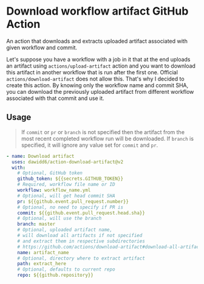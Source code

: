 # Download workflow artifact GitHub Action

An action that downloads and extracts uploaded artifact associated with given workflow and commit.

Let's suppose you have a workflow with a job in it that at the end uploads an artifact using `actions/upload-artifact` action and you want to download this artifact in another workflow that is run after the first one. Official `actions/download-artifact` does not allow this. That's why I decided to create this action. By knowing only the workflow name and commit SHA, you can download the previously uploaded artifact from different workflow associated with that commit and use it.

## Usage

> If `commit` or `pr` or `branch` is not specified then the artifact from the most recent completed workflow run will be downloaded.
> If `branch` is specified, it will ignore any value set for `commit` and `pr`.

```yaml
- name: Download artifact
  uses: dawidd6/action-download-artifact@v2
  with:
    # Optional, GitHub token
    github_token: ${{secrets.GITHUB_TOKEN}}
    # Required, workflow file name or ID
    workflow: workflow_name.yml
    # Optional, will get head commit SHA
    pr: ${{github.event.pull_request.number}}
    # Optional, no need to specify if PR is
    commit: ${{github.event.pull_request.head.sha}}
    # Optional, will use the branch
    branch: master
    # Optional, uploaded artifact name,
    # will download all artifacts if not specified
    # and extract them in respective subdirectories
    # https://github.com/actions/download-artifact#download-all-artifacts
    name: artifact_name
    # Optional, directory where to extract artifact
    path: extract_here
    # Optional, defaults to current repo
    repo: ${{github.repository}}
```
